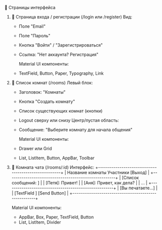 🧩 Страницы интерфейса

1. 🔐 Страница входа / регистрации (/login или /register)
   Вид:

   - Поле "Email"
   - Поле "Пароль"
   - Кнопка "Войти" / "Зарегистрироваться"
   - Ссылка: "Нет аккаунта? Регистрация"

     Material UI компоненты:

   - TextField, Button, Paper, Typography, Link

2. 📃 Список комнат (/rooms)
   Левый блок:

   - Заголовок: "Комнаты"
   - Кнопка "Создать комнату"
   - Список существующих комнат (кнопки)
   - Logout сверху или снизу
     Центр/пустая область:
   - Сообщение: "Выберите комнату для начала общения"

     Material UI компоненты:

   - Drawer или Grid
   - List, ListItem, Button, AppBar, Toolbar

3. 💬 Комната чата (/rooms/:id)
   Интерфейс:
   +-------------------------------------------------------+
   | Название комнаты Участники [Выход] |
   +-------------------------------------------------------+
   | [Список сообщений: ] |
   | [Петя]: Привет! |
   | [Аня]: Привет, как дела? |
   | ... |
   +-------------------------------------------------------+
   | [Вы печатаете...] |
   | [TextField ] [Send Button] |
   +-------------------------------------------------------+

   Material UI компоненты: 
   - AppBar, Box, Paper, TextField, Button 
   - List, ListItem, Divider


   
